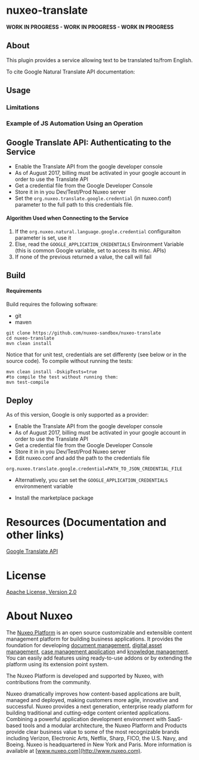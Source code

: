 # nuxeo-translate

**WORK IN PROGRESS - WORK IN PROGRESS - WORK IN PROGRESS**

## About
This plugin provides a service allowing text to be translated to/from English.

To cite Google Natural Translate API documentation:

## Usage
 
### Limitations

### Example of JS Automation Using an Operation

## Google Translate API: Authenticating to the Service

- Enable the Translate API from the google developer console
- As of August 2017, billing must be activated in your google account in order to use the Translate API
- Get a credential file from the Google Developer Console
- Store it in in you Dev/Test/Prod Nuxeo server
- Set the `org.nuxeo.translate.google.credential` (in nuxeo.conf) parameter to the full path to this credentials file.

#### Algorithm Used when Connecting to the Service
 1. If the `org.nuxeo.natural.language.google.credential` configuraiton parameter is set, use it
 2. Else, read the `GOOGLE_APPLICATION_CREDENTIALS` Environment Variable (this is common Google variable, set to access its misc. APIs)
 3. If none of the previous returned a value, the call will fail

 
## Build
#### Requirements
Build requires the following software:
- git
- maven

```
git clone https://github.com/nuxeo-sandbox/nuxeo-translate
cd nuxeo-translate
mvn clean install
```
Notice that for unit test, credentials are set differenty (see below or in the source code). To compile without running the tests:

```
mvn clean install -DskipTests=true
#to compile the test without running them:
mvn test-compile
```

## Deploy

As of this version, Google is only supported as a provider:

- Enable the Translate API from the google developer console
- As of August 2017, billing must be activated in your google account in order to use the Translate API
- Get a credential file from the Google Developer Console
- Store it in in you Dev/Test/Prod Nuxeo server
- Edit nuxeo.conf and add the path to the credentials file
```
org.nuxeo.translate.google.credential=PATH_TO_JSON_CREDENTIAL_FILE
```
  - Alternatively, you can set the `GOOGLE_APPLICATION_CREDENTIALS` environmenent variable
 
- Install the marketplace package
 
# Resources (Documentation and other links)

[Google Translate API](https://cloud.google.com/translate)
 
# License
[Apache License, Version 2.0](http://www.apache.org/licenses/LICENSE-2.0.html)
 
# About Nuxeo
The [Nuxeo Platform](http://www.nuxeo.com/products/content-management-platform/) is an open source customizable and extensible content management platform for building business applications. It provides the foundation for developing [document management](http://www.nuxeo.com/solutions/document-management/), [digital asset management](http://www.nuxeo.com/solutions/digital-asset-management/), [case management application](http://www.nuxeo.com/solutions/case-management/) and [knowledge management](http://www.nuxeo.com/solutions/advanced-knowledge-base/). You can easily add features using ready-to-use addons or by extending the platform using its extension point system.
 
The Nuxeo Platform is developed and supported by Nuxeo, with contributions from the community.
 
Nuxeo dramatically improves how content-based applications are built, managed and deployed, making customers more agile, innovative and successful. Nuxeo provides a next generation, enterprise ready platform for building traditional and cutting-edge content oriented applications. Combining a powerful application development environment with
SaaS-based tools and a modular architecture, the Nuxeo Platform and Products provide clear business value to some of the most recognizable brands including Verizon, Electronic Arts, Netflix, Sharp, FICO, the U.S. Navy, and Boeing. Nuxeo is headquartered in New York and Paris.
More information is available at [www.nuxeo.com](http://www.nuxeo.com).
